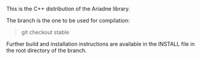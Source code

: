 This is the C++ distribution of the Ariadne library.

The <stable> branch is the one to be used for compilation:

>git checkout stable

Further build and installation instructions are available in the INSTALL file in the root directory of the branch.